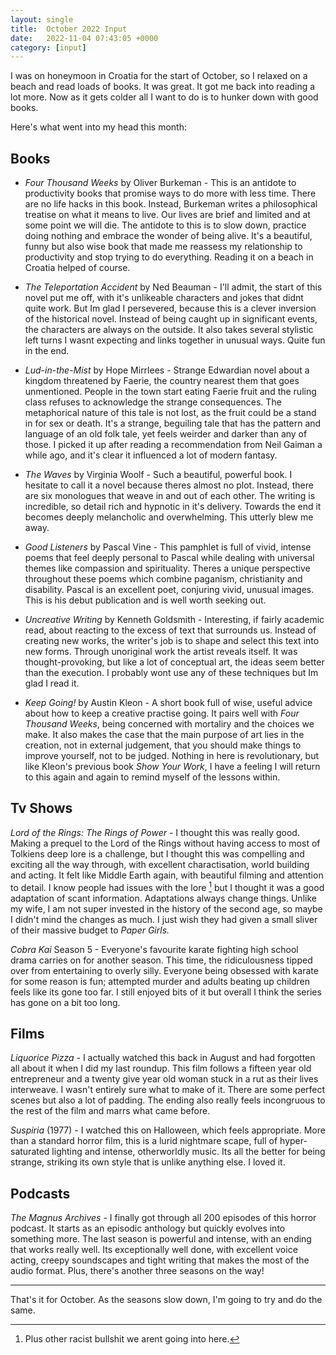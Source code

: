 ```yaml
---
layout: single
title:  October 2022 Input
date:   2022-11-04 07:43:05 +0000
category: [input]
---
```


I was on honeymoon in Croatia for the start of October, so I relaxed on a beach and read loads of books. It was great. It got me back into reading a lot more. Now as it gets colder all I want to do is to hunker down with good books. 

Here's what went into my head this month:

## Books

* *Four Thousand Weeks* by Oliver Burkeman - This is an antidote to productivity books that promise ways to do more with less time. There are no life hacks in this book. Instead, Burkeman writes a philosophical treatise on what it means to live. Our lives are brief and limited and at some point we will die. The antidote to this is to slow down, practice doing nothing and embrace the wonder of being alive. It's a beautiful, funny but also wise book that made me reassess my relationship to productivity and stop trying to do everything. Reading it on a beach in Croatia helped of course. 

* *The Teleportation Accident* by Ned Beauman - I'll admit, the start of this novel put me off, with it's unlikeable characters and jokes that didnt quite work. But Im glad I persevered, because this is a clever inversion of the historical novel. Instead of being caught up in significant events, the characters are always on the outside. It also takes several stylistic left turns I wasnt expecting and links together in unusual ways. Quite fun in the end. 

* *Lud-in-the-Mist* by Hope Mirrlees - Strange Edwardian novel about a kingdom threatened by Faerie, the country nearest them that goes unmentioned. People in the town start eating Faerie fruit and the ruling class refuses to acknowledge the strange consequences. The metaphorical nature of this tale is not lost, as the fruit could be a stand in for sex or death. It's a strange, beguiling tale that has the pattern and language of an old folk tale, yet feels weirder and darker than any of those. I picked it up after reading a recommendation from Neil Gaiman a while ago, and it's clear it influenced a lot of modern fantasy. 

* *The Waves* by Virginia Woolf - Such a beautiful, powerful book. I hesitate to call it a novel because theres almost no plot. Instead, there are six monologues that weave in and out of each other. The writing is incredible, so detail rich and hypnotic in it's delivery. Towards the end it becomes deeply melancholic and overwhelming. This utterly blew me away. 

* *Good Listeners* by Pascal Vine - This pamphlet is full of vivid, intense poems that feel deeply personal to Pascal while dealing with universal themes like compassion and spirituality. Theres a unique perspective throughout these poems which combine paganism, christianity and disability. Pascal is an excellent poet, conjuring vivid, unusual images. This is his debut publication and is well worth seeking out.

* *Uncreative Writing* by Kenneth Goldsmith - Interesting, if fairly academic read, about reacting to the excess of text that surrounds us. Instead of creating new works, the writer's job is to shape and select this text into new forms. Through unoriginal work the artist reveals itself. It was thought-provoking, but like a lot of conceptual art, the ideas seem better than the execution. I probably wont use any of these techniques but Im glad I read it. 

* *Keep Going!* by Austin Kleon - A short book full of wise, useful advice about how to keep a creative practise going. It pairs well with *Four Thousand Weeks*, being concerned with mortaliry and the choices we make. It also makes the case that the main purpose of art lies in the creation, not in external judgement, that you should make things to improve yourself, not to be judged. Nothing in here is revolutionary, but like Kleon's previous book *Show Your Work*, I have a feeling I will return to this again and again to remind myself of the lessons within.


## Tv Shows 

*Lord of the Rings: The Rings of Power* - I thought this was really good. Making a prequel to the Lord of the Rings without having access to most of Tolkiens deep lore is a challenge, but I thought this was compelling and exciting all the way through, with excellent charactisation, world building and acting. It felt like Middle Earth again, with beautiful filming and attention to detail. I know people had issues with the lore [^1] but I thought it was a good adaptation of scant information. Adaptations always change things. Unlike my wife, I am not super invested in the history of the second age, so maybe I didn't mind the changes as much. I just wish they had given a small sliver of their massive budget to *Paper Girls.*

*Cobra Kai* Season 5 - Everyone's favourite karate fighting high school drama carries on for another season. This time, the ridiculousness tipped over from entertaining to overly silly. Everyone being obsessed with karate for some reason is fun; attempted murder and adults beating up children feels like its gone too far. I still enjoyed bits of it but overall I think the series has gone on a bit too long. 

## Films

*Liquorice Pizza* - I actually watched this back in August and had forgotten all about it when I did my last roundup. This film follows a fifteen year old entrepreneur and a twenty give year old woman stuck in a rut as their lives interweave. I wasn't entirely sure what to make of it. There are some perfect scenes but also a lot of padding. The ending also really feels incongruous to the rest of the film and marrs what came before. 

*Suspiria* (1977) - I watched this on Halloween, which feels appropriate. More than a standard horror film, this is a lurid nightmare scape, full of hyper-saturated lighting and intense, otherworldly music. Its all the better for being strange, striking its own style that is unlike anything else. I loved it. 

## Podcasts 

*The Magnus Archives* - I finally got through all 200 episodes of this horror podcast. It starts as an episodic anthology but quickly evolves into something more. The last season is powerful and intense, with an ending that works really well. Its exceptionally well done, with excellent voice acting, creepy soundscapes and tight writing that makes the most of the audio format. Plus, there's another three seasons on the way! 

---

That's it for October. As the seasons slow down, I'm going to try and do the same. 

[^1]: Plus other racist bullshit we arent going into here. 
